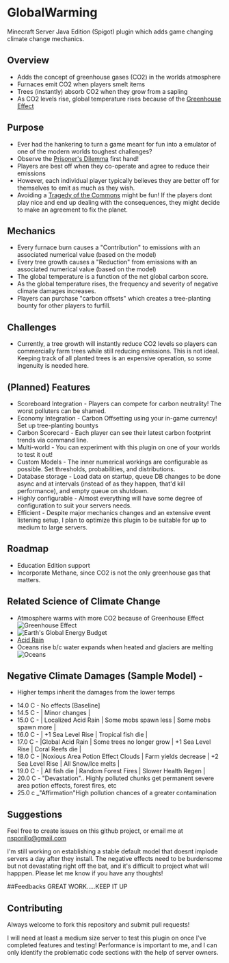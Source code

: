 # GlobalWarming
Minecraft Server Java Edition (Spigot) plugin which adds game changing climate change mechanics.

## Overview
+ Adds the concept of greenhouse gases (CO2) in the worlds atmosphere 
+ Furnaces emit CO2 when players smelt items
+ Trees (instantly) absorb CO2 when they grow from a sapling
+ As CO2 levels rise, global temperature rises because of the [Greenhouse Effect](http://hyperphysics.phy-astr.gsu.edu/hbase/thermo/grnhse.html)

## Purpose
+ Ever had the hankering to turn a game meant for fun into a emulator of one of the modern worlds toughest challenges?
+ Observe the [Prisoner's Dilemma](https://en.wikipedia.org/wiki/Prisoner%27s_dilemma#In_environmental_studies) first hand! 
+ Players are best off when they co-operate and agree to reduce their emissions
+ However, each individual player typically believes they are better off for themselves to emit as much as they wish. 
+ Avoiding a [Tragedy of the Commons](https://en.wikipedia.org/wiki/Tragedy_of_the_commons) might be fun! If the players dont play nice and end up dealing with the consequences, they might decide to make an agreement to fix the planet. 

## Mechanics 
+ Every furnace burn causes a "Contribution" to emissions with an associated numerical value (based on the model)
+ Every tree growth causes a "Reduction" from emissions with an associated numerical value (based on the model)
+ The global temperature is a function of the net global carbon score. 
+ As the global temperature rises, the frequency and severity of negative climate damages increases.
+ Players can purchase "carbon offsets" which creates a tree-planting bounty for other players to furfill. 

## Challenges
+ Currently, a tree growth will instantly reduce CO2 levels so players can commercially farm trees while still reducing emissions. This is not ideal. Keeping track of all planted trees is an expensive operation, so some ingenuity is needed here.

## (Planned) Features
+ Scoreboard Integration - Players can compete for carbon neutrality! The worst polluters can be shamed.
+ Economy Integration - Carbon Offsetting using your in-game currency! Set up tree-planting bountys 
+ Carbon Scorecard - Each player can see their latest carbon footprint trends via command line.
+ Multi-world - You can experiment with this plugin on one of your worlds to test it out!
+ Custom Models - The inner numerical workings are configurable as possible. Set thresholds, probabilities, and distributions.
+ Database storage - Load data on startup, queue DB changes to be done async and at intervals (instead of as they happen, that'd kill performance), and empty queue on shutdown. 
+ Highly configurable - Almost everything will have some degree of configuration to suit your servers needs.
+ Efficient - Despite major mechanics changes and an extensive event listening setup, I plan to optimize this plugin to be suitable for up to medium to large servers. 

## Roadmap
+ Education Edition support
+ Incorporate Methane, since CO2 is not the only greenhouse gas that matters.

## Related Science of Climate Change
+ Atmosphere warms with more CO2 because of Greenhouse Effect
![Greenhouse Effect](https://i.imgur.com/XsWJGz9.png)
+ ![Earth's Global Energy Budget](https://i.imgur.com/aHdJxXc.png)
+ [Acid Rain](https://en.wikipedia.org/wiki/Acid_rain)
+ Oceans rise b/c water expands when heated and glaciers are melting
![Oceans](https://i.imgur.com/dJPkYAo.png)

## Negative Climate Damages (Sample Model) - 
- Higher temps inherit the damages from the lower temps
+ 14.0 C - No effects [Baseline]
+ 14.5 C - | Minor changes | 
+ 15.0 C - | Localized Acid Rain | Some mobs spawn less | Some mobs spawn more |
+ 16.0 C - | +1 Sea Level Rise | Tropical fish die |
+ 17.0 C - |Global Acid Rain | Some trees no longer grow | +1 Sea Level Rise | Coral Reefs die |
+ 18.0 C - |Noxious Area Potion Effect Clouds | Farm yields decrease | +2 Sea Level Rise | All Snow/Ice melts |
+ 19.0 C - | All fish die | Random Forest Fires | Slower Health Regen |
+ 20.0 C - "Devastation".. Highly polluted chunks get permanent severe area potion effects, forest fires, etc
+ 25.0 c _"Affirmation"High pollution chances of a greater contamination

## Suggestions 
Feel free to create issues on this github project, or email me at nsporillo@gmail.com

I'm still working on establishing a stable default model that doesnt implode servers a day after they install. The negative effects need to be burdensome but not devastating right off the bat, and it's difficult to project what will happpen. Please let me know if you have any thoughts!

##Feedbacks
GREAT WORK.....KEEP IT UP

## Contributing 
Always welcome to fork this repository and submit pull requests!

I will need at least a medium size server to test this plugin on once I've completed features and testing! Performance is important to me, and I can only identify the problematic code sections with the help of server owners. 
